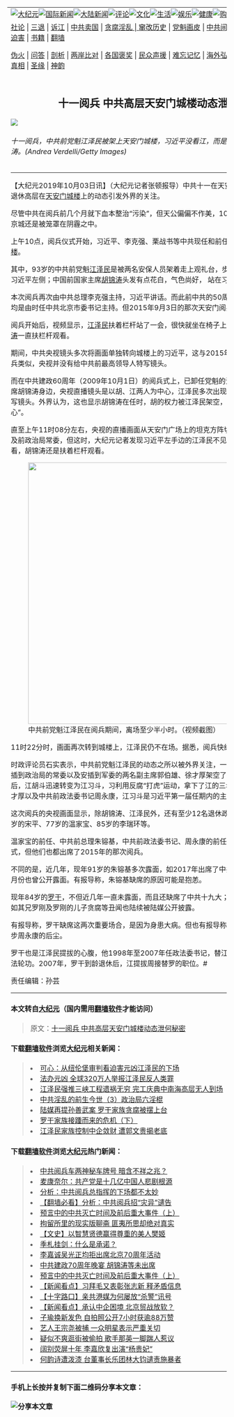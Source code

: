 <a name="1" id="1" target="_blank"></a><span id="1"></span>
<table border="0"><tr><td colspan="2" VALIGN=TOP><a href="https://github.com/qddt69/djy/blob/master/gb/nsc413.md#1"><img src="https://raw.githubusercontent.com/qddt69/www/master/t/djy/1.jpg" title="大纪元"></a><a href="https://github.com/qddt69/djy/blob/master/gb/n24hr.md#1"><img src="https://raw.githubusercontent.com/qddt69/www/master/t/djy/3.jpg" title="国际新闻"></a><a href="https://github.com/qddt69/djy/blob/master/gb/nsc413.md#1"><img src="https://raw.githubusercontent.com/qddt69/www/master/t/djy/4.jpg" title="大陆新闻"></a><a href="https://github.com/qddt69/djy/blob/master/gb/news392.md#1"><img src="https://raw.githubusercontent.com/qddt69/www/master/t/djy/5.jpg" title="评论"></a><a href="https://github.com/qddt69/djy/blob/master/gb/news2007.md#1"><img src="https://raw.githubusercontent.com/qddt69/www/master/t/djy/6.jpg" title="文化"></a><a href="https://github.com/qddt69/djy/blob/master/gb/news2008.md#1"><img src="https://raw.githubusercontent.com/qddt69/www/master/t/djy/7.jpg" title="生活"></a><a href="https://github.com/qddt69/djy/blob/master/gb/ncyule.md#1"><img src="https://raw.githubusercontent.com/qddt69/www/master/t/djy/8.jpg" title="娱乐"></a><a href="https://github.com/qddt69/djy/blob/master/gb/nsc1002.md#1"><img src="https://raw.githubusercontent.com/qddt69/www/master/t/djy/9.jpg" title="健康"><a href="https://www.youlucky.com"><img src="https://raw.githubusercontent.com/qddt69/www/master/t/djy/10.jpg" title="购物"></a><a href="https://www.supportepoch.org/donation?utm_medium=epochtimes&utm_source=referral&utm_campaign=donate_button_djyhomepage"><img src="https://raw.githubusercontent.com/qddt69/www/master/t/djy/12.jpg" title="捐款"></a></td></tr>
<tr><td colspan="2" VALIGN=TOP><a target="_blank" href="https://git.io/fjCRf">社论</a> | <a target="_blank" href="https://github.com/qddt69/djy/blob/master/gb/nf5657.md#1">三退</a> | <a target="_blank" href="https://github.com/qddt69/djy/blob/master/gb/nf6123.md#1">诉江</a> | <a target="_blank" href="https://github.com/qddt69/djy/blob/master/gb/nf1176117.md#1">中共卖国</a> | <a target="_blank" href="https://github.com/qddt69/djy/blob/master/gb/nf5773.md#1">贪腐淫乱 | <a target="_blank" href="https://github.com/qddt69/djy/blob/master/gb/nf1176115.md#1">窜改历史</a> | <a target="_blank" href="https://github.com/qddt69/djy/blob/master/gb/nf1176107.md#1">党魁画皮</a> | <a target="_blank" href="https://github.com/qddt69/djy/blob/master/gb/nf1320400.md#1">中共间谍</a> | <a target="_blank" href="https://github.com/qddt69/djy/blob/master/gb/nf1176114.md#1">破坏传统</a> | <a target="_blank" href="https://github.com/qddt69/djy/blob/master/gb/nf5287.md#1">恶贯满盈</a> | <a target="_blank" href="https://github.com/qddt69/djy/blob/master/gb/ncid278.md#1">人权</a> | <a target="_blank" href="https://github.com/qddt69/djy/blob/master/gb/nf1176111.md#1">迫害</a> | <a target="_blank" href="https://github.com/qddt69/djy/blob/master/gb/nf1235328.md#1">书籍</a> | <a target="_blank" href="https://github.com/qddt69/fq/blob/master/README.md?zsrh#1">翻墙</a></p><p><a target="_blank" href="https://github.com/qddt69/djy/blob/master/gb/nf5562.md#1">伪火</a> | <a target="_blank" href="https://github.com/qddt69/djy/blob/master/gb/nf4378.md#1">问答</a> | <a target="_blank" href="https://github.com/qddt69/djy/blob/master/gb/nf5792.md#1">剖析</a> | <a target="_blank" href="https://github.com/qddt69/djy/blob/master/gb/nf5735.md#1">两岸比对</a> | <a target="_blank" href="https://github.com/qddt69/djy/blob/master/gb/nf6119.md#1">各国褒奖</a> | <a target="_blank" href="https://github.com/qddt69/djy/blob/master/gb/nf6120.md#1">民众声援</a> | <a target="_blank" href="https://github.com/qddt69/djy/blob/master/gb/nf1188594.md#1">难忘记忆</a> | <a target="_blank" href="https://github.com/qddt69/djy/blob/master/gb/nf3180.md#1">海外弘传</a> | <a target="_blank" href="https://github.com/qddt69/djy/blob/master/gb/nf5410.md#1">万人上访</a> | <a target="_blank" href="https://github.com/qddt69/ntdtv/blob/master/gb/prog1530_1.md#1">和平抗议</a> | <a target="_blank" href="https://github.com/qddt69/djy/blob/master/gb/nf4386.md#1">支持</a> | <a target="_blank" href="https://github.com/qddt69/djy/blob/master/gb/nf4389.md#1">真相</a> | <a target="_blank" href="https://github.com/qddt69/djy/blob/master/gb/nf5790.md#1">圣缘</a> | <a target="_blank" href="https://github.com/qddt69/djy/blob/master/gb/nf4786.md#1">神韵</a></td></tr>
<tr><td VALIGN=TOP width="626"><h2 align=center>十一阅兵 中共高层天安门城楼动态泄何秘密</h2>
<img src="http://i.epochtimes.com/assets/uploads/2019/10/c23a06d17df49ddcf62e5590f419e4bb-600x400.jpg" />
<h6>十一阅兵，中共前党魁江泽民被架上天安门城楼，习近平没看江，而是扭过头看他的前任胡锦涛。(Andrea Verdelli/Getty Images)
</h6>
<hr>
<p>【大纪元2019年10月03日讯】（大纪元记者张顿报导）中共十一在天安门阅兵时，中共现任、退休高层在<a href="https://github.com/qddt69/djy/blob/master/gb/tag/%E5%A4%A9%E5%AE%89%E9%97%A8%E5%9F%8E%E6%A5%BC.md">天安门城楼</a>上的动态引发外界的关注。</p>
<p>尽管中共在阅兵前几个月就下血本整治“污染”，但天公偏偏不作美，10月1日阅兵当天，整个北京城还是被笼罩在阴霾之中。</p>
<p>上午10点，阅兵仪式开始，习近平、李克强、栗战书等中共现任和前任高层纷纷现身<a href="https://github.com/qddt69/djy/blob/master/gb/tag/%E5%A4%A9%E5%AE%89%E9%97%A8%E5%9F%8E%E6%A5%BC.md">天安门城楼</a>。</p>
<p>其中，93岁的中共前党魁<a href="https://github.com/qddt69/djy/blob/master/gb/tag/%E6%B1%9F%E6%B3%BD%E6%B0%91.md">江泽民</a>是被两名安保人员架着走上观礼台，步履蹒跚，木无表情，站在习近平左侧；中国前国家主席<a href="https://github.com/qddt69/djy/blob/master/gb/tag/%E8%83%A1%E9%94%A6%E6%B6%9B.md">胡锦涛</a>头发有点花白，气色尚好， 站在习近平右侧。</p>
<p>本次阅兵再次由中共总理李克强主持，习近平讲话。而此前中共的50周年、60周年阅兵仪式，均是由时任中共北京市委书记主持。但2015年9月3日的那次天安门阅兵，也是由李克强主持。</p>
<p>阅兵开始后，视频显示，<a href="https://github.com/qddt69/djy/blob/master/gb/tag/%E6%B1%9F%E6%B3%BD%E6%B0%91.md">江泽民</a>扶着栏杆站了一会，很快就坐在椅子上，明显体力不支，而<a href="https://github.com/qddt69/djy/blob/master/gb/tag/%E8%83%A1%E9%94%A6%E6%B6%9B.md">胡锦涛</a>一直扶栏杆观看。</p>
<p>期间，中共央视镜头多次将画面单独转向城楼上的习近平，这与2015年9月3日的那次天安门阅兵类似，央视并没有给中共前最高领导人特写镜头。</p>
<p>而在中共建政60周年（2009年10月1日）的阅兵式上，已卸任党魁的江泽民就站在时任国家主席胡锦涛身边，央视直播镜头是以胡、江两人为中心，江泽民多次出现在镜头中，并出现多次特写镜头。外界认为，这也显示胡锦涛在任时，胡的权力被江泽民架空，中共高层当时有“两个核心”。</p>
<p>直至上午11时08分左右，央视的直播画面从天安门广场上的坦克方阵切换到城楼上的中共现任及前政治局常委，但这时，大纪元记者发现习近平左手边的江泽民不见了，而习近平站立着观看，胡锦涛还是扶着栏杆观看。</p>
<figure id="attachment_11563659" style="width: 600px" class="wp-caption aligncenter"><a href="http://i.epochtimes.com/assets/uploads/2019/10/450f58ca5f0121a063954dd00c9a2e16.jpg"><img class="size-large wp-image-11563659" src="http://i.epochtimes.com/assets/uploads/2019/10/450f58ca5f0121a063954dd00c9a2e16-600x197.jpg" alt="" width="600" b="197" /></a><figcaption class="wp-caption-text">中共前党魁江泽民在阅兵期间，离场至少半小时。（视频截图）</figcaption></figure>
<p>11时22分时，画面再次转到城楼上，江泽民仍不在场。据悉，阅兵快结束的时候，江才露面。</p>
<p>时政评论员石实表示，中共前党魁江泽民的动态之所以被外界关注，一是因为他此前一直利用安插到政治局的常委以及安插到军委的两名副主席郭伯雄、徐才厚架空了胡锦涛；二是习近平上任后，江胡斗迅速转变为江习斗，习利用反腐“打虎”运动，拿下了江的三名核心心腹：郭伯雄、徐才厚以及中共前政法委书记周永康，江习斗是习近平第一届任期内的主要政治行动。</p>
<p>这次阅兵的央视画面显示，除胡锦涛、江泽民外，还有至少12名退休政治局常委露面，包括102岁的宋平、77岁的温家宝、85岁的李瑞环等。</p>
<p>温家宝的前任、中共前总理朱镕基，中共前政法委书记、周永康的前任<a href="https://github.com/qddt69/djy/blob/master/gb/tag/%E7%BD%97%E5%B9%B2.md">罗干</a>，缺席这次阅兵仪式，但他们也都出席了2015年的那次阅兵。</p>
<p>不同的是，近几年，现年91岁的朱镕基多次露面，如2017年出席了中共十九大开幕式，去年10月份也曾公开露面。有报导称，朱镕基缺席的原因可能是抱恙。</p>
<p>现年84岁的<a href="https://github.com/qddt69/djy/blob/master/gb/tag/%E7%BD%97%E5%B9%B2.md">罗干</a>，不但近几年一直未露面，而且还缺席了中共十九大；同时，罗干家族的丑闻，如其兄罗刚及罗刚的儿子贪腐等丑闻也陆续被陆媒公开披露。</p>
<p>有报导称，罗干缺席这两次重要场合，是因为身患大病。但也有报导称，他可能被当局控制，或步周永康的后尘。</p>
<p>罗干也是江泽民提拔的心腹，他1998年至2007年任政法委书记，替江主管政法系统，残酷迫害法轮功。2007年，罗干到龄退休后，江提拔周接替罗的职位。#</p>
<p>责任编辑：孙芸</p>
<hr>

#### 本文转自<a href="http://www.epochtimes.com">大纪元</a>（国内需用<a href="https://git.io/JesJV">翻墙软件</a>才能访问）
> 原文：<a href="http://www.epochtimes.com/gb/19/10/2/n11563590.htm">十一阅兵 中共高层天安门城楼动态泄何秘密</a>
#### 下载<a href="https://git.io/JesJV">翻墙软件</a>浏览<a href="http://www.epochtimes.com">大纪元</a>相关新闻：
> <li><a href="http://www.epochtimes.com/gb/19/10/1/n11561443.htm">可心：从纽伦堡审判看迫害元凶江泽民的下场</a></li>
> <li><a href="http://www.epochtimes.com/gb/19/7/21/n11398893.htm">法办元凶 全球320万人举报江泽民反人类罪</a></li>
> <li><a href="http://www.epochtimes.com/gb/19/7/15/n11385548.htm">江泽民强推三峡工程遗祸无穷 完工庆典中南海高层无人到场</a></li>
> <li><a href="http://www.epochtimes.com/gb/18/3/19/n10229517.htm">中共淫乱的前生今世（3）政治局六淫棍</a></li>
> <li><a href="http://www.epochtimes.com/gb/16/6/15/n7999805.htm">陆媒再提孙善武案 罗干家族贪腐被摆上台</a></li>
> <li><a href="https://github.com/qddt69/djy/blob/master/gb/18/1/31/n10102202.md">罗干家族接踵而来的危机（下）</a></li>
> <li><a href="https://github.com/qddt69/djy/blob/master/gb/19/7/8/n11372011.md">江泽民家族控制中企敛财 遭郭文贵揭老底</a></li>

#### 下载<a href="https://git.io/JesJV">翻墙软件</a>浏览<a href="http://www.epochtimes.com">大纪元</a>热门新闻：
> <li><a href="http://www.epochtimes.com/gb/19/10/1/n11560833.htm">中共阅兵车两神秘车牌号 暗含不祥之兆？</a></li>
> <li><a href="http://www.epochtimes.com/gb/19/10/1/n11561228.htm">麦康奈尔：共产党是十几亿中国人悲剧根源</a></li>
> <li><a href="http://www.epochtimes.com/gb/19/10/2/n11561806.htm">分析：中共阅兵总指挥的下场都不太妙</a></li>
> <li><a href="http://www.epochtimes.com/gb/19/10/2/n11561599.htm">【翻墙必看】分析：中共阅兵招“灾异”谴告</a></li>
> <li><a href="http://www.epochtimes.com/gb/19/9/29/n11554582.htm">预言中的中共灭亡时间及前后重大事件（上）</a></li>
> <li><a href="http://www.epochtimes.com/gb/19/9/22/n11539196.htm">拘留所里的现实版聊斋 匪夷所思却绝对真实</a></li>
> <li><a href="http://www.epochtimes.com/gb/19/9/22/n11539138.htm">【文史】以智慧贤德赢得尊重的美人樊姬</a></li>
> <li><a href="http://www.epochtimes.com/gb/12/4/28/n3576538.htm">季札挂剑：什么是承诺？</a></li>
> <li><a href="http://www.epochtimes.com/gb/19/9/30/n11558155.htm">李嘉诚吴光正均拒出席北京70周年活动</a></li>
> <li><a href="http://www.epochtimes.com/gb/19/9/30/n11557673.htm">中共建政70周年晚宴 胡锦涛等未出席</a></li>
> <li><a href="http://www.epochtimes.com/gb/19/9/29/n11554582.htm">预言中的中共灭亡时间及前后重大事件（上）</a></li>
> <li><a href="http://www.epochtimes.com/gb/19/9/30/n11558031.htm">【新闻看点】习拜毛又表彰张志新 释矛盾信息</a></li>
> <li><a href="http://www.epochtimes.com/gb/19/9/28/n11553320.htm">【十字路口】亲共港媒为何屡放“杀警”讯号</a></li>
> <li><a href="http://www.epochtimes.com/gb/19/9/30/n11557589.htm">【新闻看点】承认中企困境 北京贸战放软？</a></li>
> <li><a href="http://www.epochtimes.com/gb/19/10/1/n11559686.htm">子瑜换新发色 自拍照公开7小时获逾88万赞</a></li>
> <li><a href="http://www.epochtimes.com/gb/19/9/30/n11557866.htm">艺人王宗尧被捕 一众明星表示严重关切</a></li>
> <li><a href="http://www.epochtimes.com/gb/19/9/29/n11555425.htm">疑似不爽逛街被偷拍 歌手那英一脚踹人惹议</a></li>
> <li><a href="http://www.epochtimes.com/gb/19/9/30/n11558456.htm">阔别荧屏十年 李嘉欣复出演“杨贵妃”</a></li>
> <li><a href="http://www.epochtimes.com/gb/19/9/29/n11555033.htm">何韵诗遭泼漆 台董事长乐团林大钧谴责施暴者</a></li>
<hr>

#### 手机上长按并复制下面二维码分享本文章：<br><br><img src="http://www.hehaibao.com/qr/index.php?m=1&e=L&p=10&t=&d=https://github.com/qddt69/djy/blob/master/gb/19/10/2/n11563590.md%231" title="分享本文章"></td><td VALIGN=TOP><a href="https://github.com/qddt69/djy/blob/master/gb/16/1/21/n4622075.md?dfh#1" target="_blank"><img src="https://raw.githubusercontent.com/qddt69/djy/master/gb/300/wei-f1.jpg" title="中共的伪火骗局"  alt="中共的伪火骗局"></a><br><a href="https://github.com/qddt69/yh/blob/master/README.md?dfh#1" target="_blank"><img src="https://raw.githubusercontent.com/qddt69/djy/master/gb/300/yong-h.jpg" title="永恒的见证"  alt="永恒的见证"></a><br><a href="https://github.com/qddt69/djy/blob/master/gb/13/9/29/n3974789.md?dfh#1" target="_blank"><img src="https://raw.githubusercontent.com/qddt69/djy/master/gb/300/shang-lnz.jpg" title="善良女子被中共投男牢"  alt="善良女子被中共投男牢"></a><br><a href="https://github.com/qddt69/djy/blob/master/gb/16/3/16/n4663449.md?dfh#1" target="_blank"><img src="https://raw.githubusercontent.com/qddt69/djy/master/gb/300/huo-z3.jpg" title="警卫目击活摘器官"  alt="警卫目击活摘器官"></a><br><a href="https://github.com/qddt69/djy/blob/master/gb/16/8/7/n8177641.md?dfh#1" target="_blank"><img src="https://raw.githubusercontent.com/qddt69/djy/master/gb/300/huo-z4.jpg" title="证人描述活摘恐怖"  alt="证人描述活摘恐怖"></a><br><a href="https://github.com/qddt69/djy/blob/master/gb/10/4/19/n2881569.md?dfh#1" target="_blank"><img src="https://raw.githubusercontent.com/qddt69/djy/master/gb/300/huo-z1.jpg" title="揭开活摘器官黑幕"  alt="揭开活摘器官黑幕"></a><br><a href="https://github.com/qddt69/djy/blob/master/gb/10/11/7/n3077476.md?dfh#1" target="_blank"><img src="https://raw.githubusercontent.com/qddt69/djy/master/gb/300/ma-ks.jpg" title="马克思的成魔之路"  alt="马克思的成魔之路"></a><br><a href="https://github.com/qddt69/djy/blob/master/gb/14/6/9/n4173977.md?dfh#1" target="_blank"><img src="https://raw.githubusercontent.com/qddt69/djy/master/gb/300/chang-zs.jpg" title="藏字石 蕴天机"  alt="藏字石 蕴天机"></a><br><a href="https://github.com/qddt69/djy/blob/master/gb/18/5/10/n10381511.md?dfh#1" target="_blank"><img src="https://raw.githubusercontent.com/qddt69/djy/master/gb/300/st1.jpg" title="关注3亿人三退"  alt="关注3亿人三退"></a><br><a href="https://github.com/qddt69/djy/blob/master/gb/18/3/21/n10237682.md?dfh#1" target="_blank"><img src="https://raw.githubusercontent.com/qddt69/djy/master/gb/300/jie-t.jpg" title="解体中共复兴中华"  alt="解体中共复兴中华"></a><br><a href="https://github.com/qddt69/djy/blob/master/gb/9/2/9/n2422991.md?dfh#1" target="_blank"><img src="https://raw.githubusercontent.com/qddt69/djy/master/gb/300/gao-zs.jpg" title="中共迫害良心律师"  alt="中共迫害良心律师"></a><br><a href="https://github.com/qddt69/djy/blob/master/gb/18/12/9/n10900044.md?dfh#1" target="_blank"><img src="https://raw.githubusercontent.com/qddt69/djy/master/gb/300/sj1.jpg" title="303万人举报江泽民"  alt="303万人举报江泽民"></a><br><a href="https://github.com/qddt69/djy/blob/master/gb/18/8/28/n10672014.md?dfh#1" target="_blank"><img src="https://raw.githubusercontent.com/qddt69/djy/master/gb/300/sj2.jpg" title="这些官员为何起诉江泽民"  alt="这些官员为何起诉江泽民"></a><br><a href="https://github.com/qddt69/djy/blob/master/gb/8/12/18/n2367165.md?dfh#1" target="_blank"><img src="https://raw.githubusercontent.com/qddt69/djy/master/gb/300/liangan.jpg" title="海峡两岸的强烈对比"  alt="海峡两岸的强烈对比"></a><br><a href="https://github.com/qddt69/djy/blob/master/gb/15/5/5/n4427238.md?dfh#1" target="_blank"><img src="https://raw.githubusercontent.com/qddt69/djy/master/gb/300/jia-ndzl.jpg" title="加拿大总理的贺信"  alt="加拿大总理的贺信"></a><br><a href="https://github.com/qddt69/djy/blob/master/gb/11/6/17/n3289382.md?dfh#1" target="_blank"><img src="https://raw.githubusercontent.com/qddt69/djy/master/gb/300/xiao-wd.jpg" title="探寻真相兼听则明"  alt="探寻真相兼听则明"></a><br><a href="https://github.com/qddt69/djy/blob/master/gb/18/10/27/n10812623.md?dfh#1" target="_blank"><img src="https://raw.githubusercontent.com/qddt69/djy/master/gb/300/yindu.jpg" title="印度媒体报道东方"  alt="印度媒体报道东方"></a><br><a href="https://github.com/qddt69/djy/blob/master/gb/18/6/9/n10469652.md?dfh#1" target="_blank"><img src="https://raw.githubusercontent.com/qddt69/djy/master/gb/300/xie-j.jpg" title="不一样的海外校园"  alt="不一样的海外校园"></a><br><a href="https://github.com/qddt69/djy/blob/master/gb/7/4/5/n1669415.md?dfh#1" target="_blank"><img src="https://raw.githubusercontent.com/qddt69/djy/master/gb/300/li-up.jpg" title="从大师到徒弟的传奇"  alt="从大师到徒弟的传奇"></a><br><a href="https://github.com/qddt69/djy/blob/master/gb/17/5/26/n9191512.md?dfh#1" target="_blank"><img src="https://raw.githubusercontent.com/qddt69/djy/master/gb/300/zfl2.jpg" title="亿万人与东方一本奇书"  alt="亿万人与东方一本奇书"></a><br><a href="https://github.com/qddt69/djy/blob/master/gb/13/11/27/n4020290.md?dfh#1" target="_blank"><img src="https://raw.githubusercontent.com/qddt69/djy/master/gb/300/zhen-h.jpg" title="大陆见不到的震撼场面"  alt="大陆见不到的震撼场面"></a><br><a href="https://github.com/qddt69/djy/blob/master/gb/15/7/17/n4482910.md?dfh#1" target="_blank"><img src="https://raw.githubusercontent.com/qddt69/djy/master/gb/300/dalu-sk.jpg" title="人心向善 大陆当初盛况"  alt="人心向善 大陆当初盛况"></a><br><a href="https://github.com/qddt69/djy/blob/master/gb/9/10/15/n2689419.md?dfh#1" target="_blank"><img src="https://raw.githubusercontent.com/qddt69/djy/master/gb/300/zfl1.jpg" title="追寻真理 这书讲什么"  alt="追寻真理 这书讲什么"></a><br><a href="https://github.com/qddt69/fq/blob/master/README.md?dfh#1" target="_blank"><img src="https://raw.githubusercontent.com/qddt69/djy/master/gb/300/fq1.jpg" title="下载免费翻墙软件"  alt="下载免费翻墙软件"></a><br></td></tr></table>
